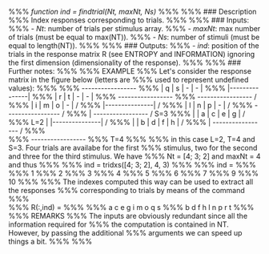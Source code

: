 %%% *function ind = findtrial(Nt, maxNt, Ns)*
%%%
%%% ### Description
%%% Index responses corresponding to trials.
%%%
%%% ### Inputs:
%%% - *Nt*: number of trials per stimulus array.
%%% - *maxNt*: max number of trials (must be equal to max(NT)).
%%% - *Ns*: number of stimuli (must be equal to length(NT)).
%%%
%%% ### Outputs:
%%% - *ind*: position of the trials in the response matrix R (see ENTROPY and INFORMATION) ignoring the first dimension (dimensionality of the response).
%%%
%%% ### Further notes:
%%%
%%% EXAMPLE
%%%   Let's consider the response matrix in the figure below (letters are
%%%   used to represent undefined values):
%%%
%%%                             ----------------- 
%%%                             | q | s | - | - |
%%%                             |---------------|
%%%                             | r | t | - | - |
%%%                             -----------------
%%%                        -----------------        /
%%%                        | i | m | o | - |       /
%%%                        |---------------|      /
%%%                        | l | n | p | - |     / 
%%%                        -----------------    /
%%%              |    -----------------        / S=3
%%%              |    | a | c | e | g |       /
%%%          L=2 |    |---------------|      /
%%%              |    | b | d | f | h |     /
%%%              |    -----------------    /
%%%      
%%%                   -----------------
%%%                          T=4
%%%
%%%   in this case L=2, T=4 and S=3. Four trials are availabe for the first
%%%   stimulus, two for the second and three for the third stimulus. We have
%%%   Nt = [4; 3; 2] and maxNt = 4 and thus
%%%
%%%         ind = tridxs([4; 3; 2], 4, 3)
%%% 
%%%         ind =
%%% 
%%%              1
%%%              2
%%%              3
%%%              4
%%%              5
%%%              6
%%%              7
%%%              9
%%%             10
%%%
%%%   The indexes computed this way can be used to extract all the responses
%%%   corresponding to trials by means of the command
%%%         
%%%          R(:,ind) = 
%%%
%%%              a      c      e      g      i      m      o      q      s
%%%              b      d      f      h      l      n      p      r      t
%%%
%%% REMARKS
%%%   The inputs are obviously redundant since all the information required for
%%%   the computation is contained in NT. However, by passing the additional
%%%   arguments we can speed up things a bit.
%%%
%%%
